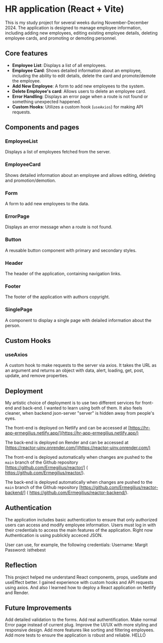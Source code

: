 # HR application (React + Vite)

This is my study project for several weeks during November-December 2024. The application is designed to manage employee information, including adding new employees, editing existing employee details, deleting employee cards, and promoting or demoting personnel.

## Core features

- **Employee List**: Displays a list of all employees.
- **Employee Card**: Shows detailed information about an employee, including the ability to edit details, delete the card and promote/demote the employee.
- **Add New Employee**: A form to add new employees to the system.
- **Delete Employee's card**: Allows users to delete an employee card.
- **Error Handling**: Displays an error page when a route is not found or something unexpected happened.
- **Custom Hooks**: Utilizes a custom hook (`useAxios`) for making API requests.

## Components and pages

### EmployeeList

Displays a list of employees fetched from the server.

### EmployeeCard

Shows detailed information about an employee and allows editing, deleting and promotion/demotion.

### Form

A form to add new employees to the data.

### ErrorPage

Displays an error message when a route is not found.

### Button

A reusable button component with primary and secondary styles.

### Header

The header of the application, containing navigation links.

### Footer

The footer of the application with authors copyright.

### SinglePage

A component to display a single page with delailed information about the person.

## Custom Hooks

### useAxios

A custom hook to make requests to the server via axios. It takes the URL as an argument and returns an object with data, alert, loading, get, post, update, and remove properties.

## Deployment

My artistic choice of deployment is to use two different services for front-end and back-end. I wanted to learn using both of them. It also feels cleaner, when backend json-server "server" is hidden away from people's eyes.

The front-end is deployed on Netlify and can be accessed at [https://hr-app-ermegilius.netlify.app/](https://hr-app-ermegilius.netlify.app/)

The back-end is deployed on Render and can be accessed at [https://reactor-uinv.onrender.com/](https://reactor-uinv.onrender.com/)

The front-end is deployed automatically when changes are pushed to the `main` branch of the Github repository [https://github.com/Ermegilius/reactor/] ( https://github.com/Ermegilius/reactor/).

The back-end is deployed automatically when changes are pushed to the `main` branch of the Github repository [https://github.com/Ermegilius/reactor-backend/] ( https://github.com/Ermegilius/reactor-backend/).

## Authentication

The application includes basic authentication to ensure that only authorized users can access and modify employee information. Users must log in with their credentials to access the main features of the application.
Right now Authentication is using publickly acceced JSON.

User can use, for example, the following credentials:
Username: Margit
Password: isthebest

## Reflection

This project helped me understand React components, props, useState and useEffect better. I gained experience with custom hooks and API requests using axios. And also I learned how to deploy a React application on Netlify and Render.

## Future Improvements

Add detailed validation to the forms.
Add real authentification.
Make normal Error page instead of current plug.
Improve the UI/UX with more styling and responsive design.
Add more features like sorting and filtering employees.
Add more tests to ensure the application is robust and reliable.
 HELLO